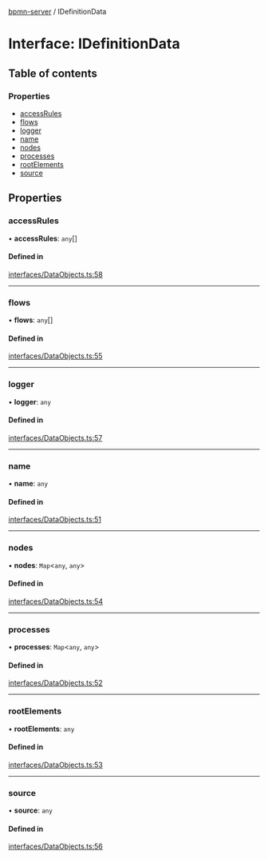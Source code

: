 [bpmn-server](../README.md) / IDefinitionData

# Interface: IDefinitionData

## Table of contents

### Properties

- [accessRules](IDefinitionData.md#accessrules)
- [flows](IDefinitionData.md#flows)
- [logger](IDefinitionData.md#logger)
- [name](IDefinitionData.md#name)
- [nodes](IDefinitionData.md#nodes)
- [processes](IDefinitionData.md#processes)
- [rootElements](IDefinitionData.md#rootelements)
- [source](IDefinitionData.md#source)

## Properties

### accessRules

• **accessRules**: `any`[]

#### Defined in

[interfaces/DataObjects.ts:58](https://bitbucket.org/ralphhanna/bpmn-server/src/2ac50a51/WebApp/bpmnServer/src/interfaces/DataObjects.ts#lines-58)

___

### flows

• **flows**: `any`[]

#### Defined in

[interfaces/DataObjects.ts:55](https://bitbucket.org/ralphhanna/bpmn-server/src/2ac50a51/WebApp/bpmnServer/src/interfaces/DataObjects.ts#lines-55)

___

### logger

• **logger**: `any`

#### Defined in

[interfaces/DataObjects.ts:57](https://bitbucket.org/ralphhanna/bpmn-server/src/2ac50a51/WebApp/bpmnServer/src/interfaces/DataObjects.ts#lines-57)

___

### name

• **name**: `any`

#### Defined in

[interfaces/DataObjects.ts:51](https://bitbucket.org/ralphhanna/bpmn-server/src/2ac50a51/WebApp/bpmnServer/src/interfaces/DataObjects.ts#lines-51)

___

### nodes

• **nodes**: `Map`\<`any`, `any`\>

#### Defined in

[interfaces/DataObjects.ts:54](https://bitbucket.org/ralphhanna/bpmn-server/src/2ac50a51/WebApp/bpmnServer/src/interfaces/DataObjects.ts#lines-54)

___

### processes

• **processes**: `Map`\<`any`, `any`\>

#### Defined in

[interfaces/DataObjects.ts:52](https://bitbucket.org/ralphhanna/bpmn-server/src/2ac50a51/WebApp/bpmnServer/src/interfaces/DataObjects.ts#lines-52)

___

### rootElements

• **rootElements**: `any`

#### Defined in

[interfaces/DataObjects.ts:53](https://bitbucket.org/ralphhanna/bpmn-server/src/2ac50a51/WebApp/bpmnServer/src/interfaces/DataObjects.ts#lines-53)

___

### source

• **source**: `any`

#### Defined in

[interfaces/DataObjects.ts:56](https://bitbucket.org/ralphhanna/bpmn-server/src/2ac50a51/WebApp/bpmnServer/src/interfaces/DataObjects.ts#lines-56)

